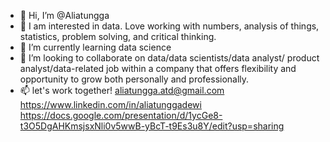 - 👋 Hi, I’m @Aliatungga
- 👀 I am interested in data. Love working with numbers, analysis of things, statistics, problem solving, and critical thinking. 
- 🌱 I’m currently learning data science
- 💞️ I’m looking to collaborate on data/data scientists/data analyst/ product analyst/data-related job within a company that offers flexibility and opportunity to grow both personally and professionally.
- 📫 let's work together!
aliatungga.atd@gmail.com
https://www.linkedin.com/in/aliatunggadewi
https://docs.google.com/presentation/d/1ycGe8-t3O5DgAHKmsjsxNli0v5wwB-yBcT-t9Es3u8Y/edit?usp=sharing

<!---
Aliatungga/Aliatungga is a ✨ special ✨ repository because its `README.md` (this file) appears on your GitHub profile.
You can click the Preview link to take a look at your changes.
--->
